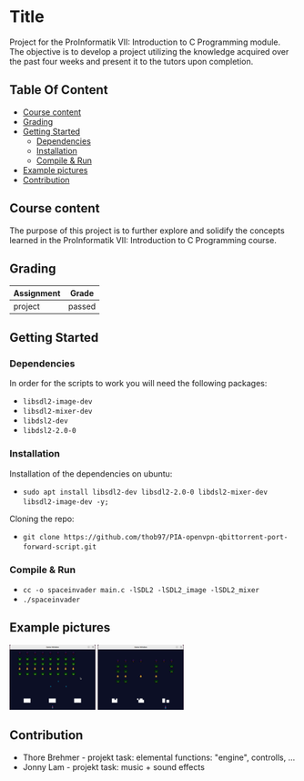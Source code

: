 # Title

Project for the ProInformatik VII: Introduction to C Programming module. The objective is to develop a project utilizing the knowledge acquired over the past four weeks and present it to the tutors upon completion.

## Table Of Content

- [Course content](#course-content)
- [Grading](#grading)
- [Getting Started](#getting-started)
  - [Dependencies](#dependencies)
  - [Installation](#installation)
  - [Compile & Run](#compile-&-run)
- [Example pictures](#example-pictures)
- [Contribution](#contribution)


## Course content

The purpose of this project is to further explore and solidify the concepts learned in the ProInformatik VII: Introduction to C Programming course.


## Grading

| Assignment  | Grade |
| ------------- | ------------- |
| project  | passed  |

## Getting Started 
### Dependencies

In order for the scripts to work you will need the following packages:
 * `libsdl2-image-dev`
 * `libsdl2-mixer-dev`
 * `libdsl2-dev`
 * `libdsl2-2.0-0`

 ### Installation

Installation of the dependencies on ubuntu:
 - `sudo apt install libsdl2-dev libsdl2-2.0-0 libdsl2-mixer-dev libsdl2-image-dev -y;`

Cloning the repo:
 - `git clone https://github.com/thob97/PIA-openvpn-qbittorrent-port-forward-script.git`

 ### Compile & Run
 - `cc -o spaceinvader main.c -lSDL2 -lSDL2_image -lSDL2_mixer`
 - `./spaceinvader`

## Example pictures
<p float="left">
    <img src="./example_pictures/pic1.png"  width="30%" height="30%">
    <img src="./example_pictures/pic2.png"  width="30%" height="30%">
</p>


## Contribution

* Thore Brehmer - projekt task: elemental functions: "engine", controlls, ...
* Jonny Lam - projekt task: music + sound effects

